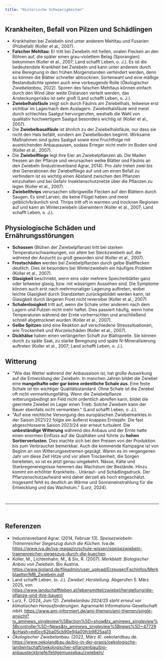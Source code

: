 ```yaml
---
title: "Historische Schwierigkeiten"
---
```


## Krankheiten, Befall von Pilzen und Schädlingen

- Krankheiten bei Zwiebeln sind unter anderem Mehltau und Fusarien (Pilzbefall) (Koller et al., 2007).
- **Falscher Mehltau:** Er tritt bei Zwiebeln mit hellen, ovalen Flecken an den Röhren auf, die später einen grau-violettem Belag (Sporangien) bekommen (Koller et al., 2007; Land schafft Leben, o. J.). Es ist die bedeutendste Krankheit bei Zwiebeln und kann unter anderem durch eine Beregnung in den frühen Morgenstunden verhindert werden, denn so können die Blätter schneller abtrocknen. Sortenwahl und eine mäßige Bestandsdichte spielen auch eine vorbeugende Rolle (*Ökologischer Zwiebelanbau*, 2022). Sporen des falschen Mehltaus können einfach durch den Wind über weite Distanzen verteilt werden, das Ansteckungsrisiko ist sehr groß (Land schafft Leben, o. J.).
- **Zwiebelhalsfäule** zeigt sich durch Fäulnis am Zwiebelhals, teilweise erst sichtbar im Lager/nach dem Auslagern. Zwiebelhalsfäule wird meist durch schlechtes Saatgut hervorgerufen, weshalb die Wahl von qualitativ hochwertigem Saatgut besonders wichtig ist (Koller et al., 2007).
- Die **Zwiebelbasalfäule** ist ähnlich zu der Zwiebelhalsfäule, nur dass sie nicht den Hals befällt, sondern am Zwiebelboden beginnt. Wirksame Maßnahmen sind gutes Saatgut sowie eine Fruchtfolge mit ausreichenden Anbaupausen, sodass Erreger nicht mehr im Boden sind (Koller et al., 2007).
- Die **Zwiebelfliege** legt ihre Eier an Zwiebelpflanzen ab. Die Maden fressen an der Pflanze und verursachen welke Blätter und Fäulnis an den Zwiebeln (Industrieverband Agrar, 2014). Pro Jahr treten zwei bis drei Generationen der Zwiebelfliege auf und um einen Befall zu verhindern ist es wichtig einen Abstand zwischen den Pflanzen einzuhalten und bei Gefahr Insektenschutznetze über die Pflanzen zu legen (Koller et al., 2007).
- **Zwiebelthrips** verursachen silbrigweiße Flecken auf den Blättern durch Saugen. Es sind Larven, die keine Flügel haben und meist gelblich/bräunlich sind. Thrips tritt oft in warmen und trocknen Regionen auf und kann an Winterzwiebeln überwintern (Koller et al., 2007; Land schafft Leben, o. J.). 


## Physiologische Schäden und Ernährungsstörungen

- **Schossen** (Blühen der Zwiebelpflanze) tritt bei starken Temperaturschwankungen, vor allem bei Steckzwiebeln auf, die während der Anzucht zu groß geworden sind (Koller et al., 2007).
- **Frostschäden** werden bei Zwiebelpflanzen durch gelbe Blattflecken deutlich. Dies ist besonders bei Winterzwiebeln ein häufiges Problem (Koller et al., 2007).
- **Glasigkeit** beschriebt, wenn eins oder mehrere Speicherblätter ganz oder teilweise glasig, bzw. mit wässrigem Aussehen sind. Die Symptome können auch erst nach mehrmonatiger Lagerung auftreten, wobei leichte Glasigkeit durch Standzeiten zurückgebildet werden kann, ist Glasigkeit durch längeren Frost nicht reversibel (Koller et al., 2007)
- **Schalenlosigkeit** tritt auf, wenn die Schale unter anderem nach dem Lagern und Putzen nicht mehr haftet. Dies passiert häufig, wenn hohe Temperaturen während der Ernte vorherrschten und anschließend schnell abgetrocknet wurden (Koller et al., 2007).
- **Gelbe Spitzen** sind eine Reaktion auf verschiedene Stresssituationen, wie Trockenheit und Wurzelschäden (Koller et al., 2007).
- **Dickhälse** haben einen verlängerten Schaft zur Blattspreite. Sie können durch zu späte Saat, zu starke Beregnung und späte N-Mineralisierung auftreten (Koller et al., 2007; Land schafft Leben, o. J.).


## Witterung 

- "Wie das Wetter während der Anbausaison ist, hat große Auswirkung auf die Entwicklung der Zwiebeln. In manchen Jahren bildet die Zwiebel eine **mangelhafte oder gar keine ordentliche Schale aus**. Eine feste Schale ist ein wichtiger Qualitätsstandard. Ohne Schale ist die Zwiebel oft nicht vermarktungsfähig. Wenn die Zwiebelpflanze witterungsbedingt am Feld nicht ordentlich abreifen kann, bildet die geerntete Zwiebel im Lager einen Trieb. Solche Zwiebeln kann der Bauer ebenfalls nicht vermarkten." (Land schafft Leben, o. J.).
- "Auf eine reichliche Versorgung des europäischen Zwiebelmarktes in der Saison 2021/22 folgte ein äußerst knappes Erntejahr. Die fast abgeschlossene Saison 2023/24 war erneut turbulent. Die **unbeständige Witterung** während des Anbaus und der Ernte hatte einen enormen Einfluss auf die Qualitäten und führte zu **hohen Sortierverlusten**. Dies machte sich bei den Preisen von der Produktion bis zum Verbraucher bemerkbar. Auch die kommende Kampagne ist von Beginn an von Witterungsextremen geprägt. Waren es im vergangenen Jahr um diese Zeit Hitze und vor allem Trockenheit, die Sorgen bereiteten, so ist es jetzt genau umgekehrt. Nässe, Kälte und Starkregenereignisse hemmen das Wachstum der Bestände. Hinzu kommt ein erhöhter Krankheits-, Unkraut- und Schädlingsdruck. Der Pflanzenschutzaufwand wird daher derzeit als hoch eingeschätzt. Insgesamt fehlt es deutlich an Wärme und Sonneneinstrahlung für die Entwicklung und das Wachstum." (Lurz, 2024).


<br>

---

<br> 

## Referenzen
- Industrieverband Agrar. (2014, Februar 13). *Speisezwiebeln: Tränenreicher Siegeszug durch die Küchen.* Iva.de. <https://www.iva.de/iva-magazin/schule-wissen/speisezwiebeln-traenenreicher-siegeszug-durch-die-kuechen>
- Koller, M., Lichtenhahn, M., & Six, R. (2007). *Merkblatt: Biologischer Anbau von Zwiebeln.* Bio Austria. <https://www.bioland.de/fileadmin/user_upload/Erzeuger/Fachinfos/Merkblaetter/MB_Zwiebeln.pdf>
- Land schafft Leben. (o. J.). *Zwiebel: Herstellung.* Abgerufen 5. März 2025, von <https://www.landschafftleben.at/lebensmittel/zwiebel/herstellung/die-pflanze-und-ihre-bauern>
- Lurz, F. (2024, Juni 12). *Zwiebelanbau 2024/25 steht erneut vor klimatischen Herausforderungen.* Agrarmarkt Informations-Gesellschaft mbH. <https://www.ami-informiert.de/ami-themen/ami-themen/single-ansicht?tx_aminews_singleview%5Baction%5D=show&tx_aminews_singleview%5Bcontroller%5D=News&tx_aminews_singleview%5Bnews%5D=47729&cHash=ed0cc62ba05cb90e94a00fcb9825aa13>
- *Ökologischer Zwiebelanbau.* (2022, März 4). oekolandbau.de. <https://www.oekolandbau.de/bio-in-der-praxis/oekologische-landwirtschaft/oekologischer-pflanzenbau/bio-anbausteckbriefe/feldgemuesebau/zwiebeln/>
